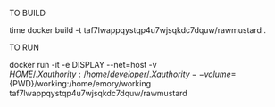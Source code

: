 TO BUILD

time docker build -t taf7lwappqystqp4u7wjsqkdc7dquw/rawmustard .

TO RUN

docker run -it -e DISPLAY --net=host -v $HOME/.Xauthority:/home/developer/.Xauth
ority --volume=${PWD}/working:/home/emory/working taf7lwappqystqp4u7wjsqkdc7dquw/rawmustard